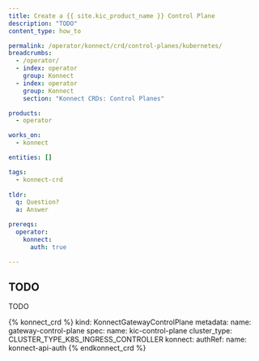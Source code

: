 ```yaml
---
title: Create a {{ site.kic_product_name }} Control Plane
description: "TODO"
content_type: how_to

permalink: /operator/konnect/crd/control-planes/kubernetes/
breadcrumbs:
  - /operator/
  - index: operator
    group: Konnect
  - index: operator
    group: Konnect
    section: "Konnect CRDs: Control Planes"

products:
  - operator

works_on:
  - konnect

entities: []

tags:
  - konnect-crd
 
tldr:
  q: Question?
  a: Answer

prereqs:
  operator:
    konnect:
      auth: true

---
```


## TODO

TODO

<!-- vale off -->
{% konnect_crd %}
kind: KonnectGatewayControlPlane
metadata:
  name: gateway-control-plane
spec:
  name: kic-control-plane
  cluster_type: CLUSTER_TYPE_K8S_INGRESS_CONTROLLER
  konnect:
    authRef:
      name: konnect-api-auth
{% endkonnect_crd %}
<!-- vale on -->